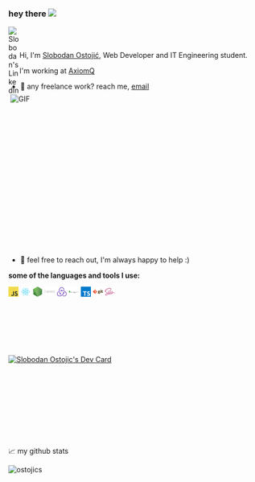 
### hey there <img src="https://media.giphy.com/media/hvRJCLFzcasrR4ia7z/giphy.gif" width="25px">

<a href="https://www.linkedin.com/in/slobodan-ostojić-7006101b4/">
  <img align="left" alt="Slobodan's LinkedIn" width="22px" src="https://raw.githubusercontent.com/peterthehan/peterthehan/master/assets/linkedin.svg" />
</a>


<br />
<br />


Hi, I'm [Slobodan Ostojić](https://slobodan-ostojic.netlify.app/), Web Developer and IT Engineering student.

I'm working at [AxiomQ](https://axiomq.com)  


  <img align="right" alt="GIF" src="https://github.com/abhisheknaiidu/abhisheknaiidu/blob/master/code.gif?raw=true" width="500" height="320" />
  
- 💼 any freelance work? reach me, [email](https://mail.google.com/mail/?view=cm&fs=1&to=slobodan.ostojic@axiomq.com) 
- 💬 feel free to reach out, I'm always happy to help :)

**some of the languages and tools I use:**  

<code><img height="20" src="https://raw.githubusercontent.com/github/explore/80688e429a7d4ef2fca1e82350fe8e3517d3494d/topics/javascript/javascript.png"></code>
<code><img height="20" src="https://raw.githubusercontent.com/github/explore/80688e429a7d4ef2fca1e82350fe8e3517d3494d/topics/react/react.png"></code>
<code><img height="20" src="https://raw.githubusercontent.com/github/explore/80688e429a7d4ef2fca1e82350fe8e3517d3494d/topics/nodejs/nodejs.png"></code>
<code><img height="20" src="https://raw.githubusercontent.com/github/explore/80688e429a7d4ef2fca1e82350fe8e3517d3494d/topics/express/express.png"></code>
<code><img height="20" src="https://raw.githubusercontent.com/github/explore/80688e429a7d4ef2fca1e82350fe8e3517d3494d/topics/redux/redux.png"></code>
<code><img height="20" src="https://raw.githubusercontent.com/github/explore/80688e429a7d4ef2fca1e82350fe8e3517d3494d/topics/mongodb/mongodb.png"></code>
<code><img height="20" src="https://raw.githubusercontent.com/github/explore/80688e429a7d4ef2fca1e82350fe8e3517d3494d/topics/typescript/typescript.png"></code>
<code><img height="20" src="https://raw.githubusercontent.com/github/explore/80688e429a7d4ef2fca1e82350fe8e3517d3494d/topics/git/git.png"></code>
<code><img height="20" src="https://raw.githubusercontent.com/github/explore/80688e429a7d4ef2fca1e82350fe8e3517d3494d/topics/sass/sass.png"></code>

<br />
<br />
<br />
<br />
<br />

<a href="https://app.daily.dev/ostojics"><img src="https://api.daily.dev/devcards/365599f23b634788b16c812d42e4241d.png?r=v68" width="400" alt="Slobodan Ostojic's Dev Card"/></a>

<br />
<br />
<br />
<br />
<br />
<br />
<br />
<br />


📈 my github stats

<p align="left"> <img src="https://github-readme-stats.vercel.app/api?username=ostojics&show_icons=true&theme=algolia" alt="ostojics" />




